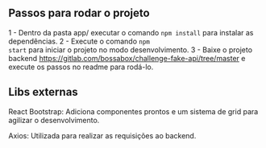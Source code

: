 ## Passos para rodar o projeto
1 - Dentro da pasta app/ executar o comando <code>npm install</code> para instalar as dependências.
2 - Execute o comando <code>npm start</code> para iniciar o projeto no modo desenvolvimento.
3 - Baixe o projeto backend <a href="https://gitlab.com/bossabox/challenge-fake-api/tree/master">https://gitlab.com/bossabox/challenge-fake-api/tree/master</a> e execute os passos no readme para rodá-lo.


## Libs externas
React Bootstrap: Adiciona componentes prontos e um sistema de grid para agilizar o desenvolvimento.

Axios: Utilizada para realizar as requisições ao backend.